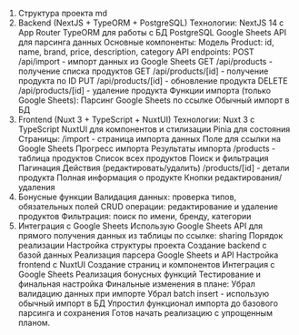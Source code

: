 1. Структура проекта
   md
2. Backend (NextJS + TypeORM + PostgreSQL)
   Технологии:
   NextJS 14 с App Router
   TypeORM для работы с БД
   PostgreSQL
   Google Sheets API для парсинга данных
   Основные компоненты:
   Модель Product: id, name, brand, price, description, category
   API endpoints:
   POST /api/import - импорт данных из Google Sheets
   GET /api/products - получение списка продуктов
   GET /api/products/[id] - получение продукта по ID
   PUT /api/products/[id] - обновление продукта
   DELETE /api/products/[id] - удаление продукта
   Функции импорта (только Google Sheets):
   Парсинг Google Sheets по ссылке
   Обычный импорт в БД
3. Frontend (Nuxt 3 + TypeScript + NuxtUI)
   Технологии:
   Nuxt 3 с TypeScript
   NuxtUI для компонентов и стилизации
   Pinia для состояния
   Страницы:
   /import - страница импорта данных
   Поле для ссылки на Google Sheets
   Прогресс импорта
   Результаты импорта
   /products - таблица продуктов
   Список всех продуктов
   Поиск и фильтрация
   Пагинация
   Действия (редактировать/удалить)
   /products/[id] - детали продукта
   Полная информация о продукте
   Кнопки редактирования/удаления
4. Бонусные функции
   Валидация данных: проверка типов, обязательных полей
   CRUD операции: редактирование и удаление продуктов
   Фильтрация: поиск по имени, бренду, категории
5. Интеграция с Google Sheets
   Использую Google Sheets API для прямого получения данных из таблицы по ссылке:
   sharing
   Порядок реализации
   Настройка структуры проекта
   Создание backend с базой данных
   Реализация парсера Google Sheets и API
   Настройка frontend с NuxtUI
   Создание страниц и компонентов
   Интеграция с Google Sheets
   Реализация бонусных функций
   Тестирование и финальная настройка
   Финальные изменения в плане:
   Убрал валидацию данных при импорте
   Убрал batch insert - использую обычный импорт в БД
   Упростил функционал импорта до базового парсинга и сохранения
   Готов начать реализацию с упрощенным планом.
